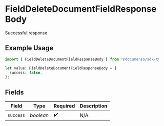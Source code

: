 # FieldDeleteDocumentFieldResponseBody

Successful response

## Example Usage

```typescript
import { FieldDeleteDocumentFieldResponseBody } from "@documenso/sdk-typescript/models/operations";

let value: FieldDeleteDocumentFieldResponseBody = {
  success: false,
};
```

## Fields

| Field              | Type               | Required           | Description        |
| ------------------ | ------------------ | ------------------ | ------------------ |
| `success`          | *boolean*          | :heavy_check_mark: | N/A                |
